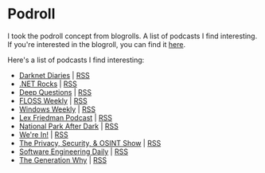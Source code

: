 # Podroll

I took the podroll concept from blogrolls. A list of podcasts I find interesting. If you're interested in the blogroll, you can find it [here](/feed/blogroll.html).

Here's a list of podcasts I find interesting:

- [Darknet Diaries](https://darknetdiaries.com/) | [RSS](https://feeds.megaphone.fm/darknetdiaries)
- [.NET Rocks](https://www.dotnetrocks.com/) | [RSS](http://feeds.feedburner.com/netRocksFullMp3Downloads)
- [Deep Questions](https://www.calnewport.com/podcast/) | [RSS](https://feeds.buzzsprout.com/1121972.rss)
- [FLOSS Weekly](https://twit.tv/shows/floss-weekly) | [RSS](https://feeds.twit.tv/floss.xml)
- [Windows Weekly](https://twit.tv/shows/windows-weekly) | [RSS](https://feeds.twit.tv/ww.xml)
- [Lex Friedman Podcast](https://lexfridman.com/podcast/) | [RSS](https://lexfridman.com/feed/podcast/)
- [National Park After Dark](https://www.npadpodcast.com/) | [RSS](https://anchor.fm/s/466eb6e4/podcast/rss)
- [We're In!](https://were-in.simplecast.com/) | [RSS](https://feeds.simplecast.com/_SsyS46z)
- [The Privacy, Security, & OSINT Show](https://soundcloud.com/user-98066669) | [RSS](https://feeds.soundcloud.com/users/soundcloud:users:261098918/sounds.rss)
- [Software Engineering Daily](https://softwareengineeringdaily.com/archives/) | [RSS](https://softwareengineeringdaily.com/feed/podcast/)
- [The Generation Why](https://wondery.com/shows/generation-why/) | [RSS](https://rss.art19.com/generation-why-podcast)